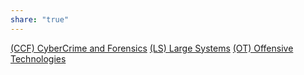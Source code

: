 ```yaml
---
share: "true"
---
```


[(CCF) CyberCrime and Forensics](./(CCF)%20CyberCrime%20and%20Forensics.md)
[(LS) Large Systems]((LS)%20Large%20Systems.md)
[(OT) Offensive Technologies]((OT)%20Offensive%20Technologies.md)